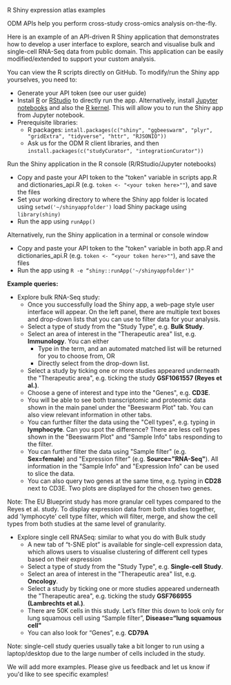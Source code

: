 R Shiny expression atlas examples

ODM APIs help you perform cross-study cross-omics analysis on-the-fly.

Here is an example of an API-driven R Shiny application that demonstrates how to develop a user interface to explore, search and visualise bulk and single-cell RNA-Seq data from public domain. This application can be easily modified/extended to support your custom analysis.

You can view the R scripts directly on GitHub. To modify/run the Shiny app yourselves, you need to:

- Generate your API token (see our user guide)
- Install [R](https://www.r-project.org/) or [RStudio](https://rstudio.com/) to directly run the app. Alternatively, install [Jupyter notebooks](https://jupyter.org/install) and also the [R kernel](https://github.com/IRkernel/IRkernel). This will allow you to run the Shiny app from Jupyter notebook.
- Prerequisite libraries:
  - R packages: 
    `intall.packages(c("shiny", "ggbeeswarm", "plyr", "gridExtra", "tidyverse", "httr", "RJSONIO"))`
  - Ask us for the ODM R client libraries, and then 
    `install.packages(c("studyCurator", "integrationCurator"))`

Run the Shiny application in the R console (R/RStudio/Jupyter notebooks)
- Copy and paste your API token to the "token" variable in scripts app.R and dictionaries_api.R (e.g. `token <- "<your token here>""`), and save the files
- Set your working directory to where the Shiny app folder is located using `setwd('~/shinyappfolder')`
  load Shiny package using `library(shiny)`
- Run the app using `runApp()`

Alternatively, run the Shiny application in a terminal or console window
- Copy and paste your API token to the "token" variable in both app.R and dictionaries_api.R (e.g. `token <- “<your token here>""`), and save the files
- Run the app using `R -e “shiny::runApp('~/shinyappfolder')"`

**Example queries:**
- Explore bulk RNA-Seq study:
  - Once you successfully load the Shiny app, a web-page style user interface will appear.
  On the left panel, there are multiple text boxes and drop-down lists that you can use to filter data for your analysis.
  - Select a type of study from the "Study Type", e.g. **Bulk Study**.
  - Select an area of interest in the "Therapeutic area" list, e.g. **Immunology**. You can either
    - Type in the term, and an automated matched list will be returned for you to choose from, OR
    - Directly select from the drop-down list.
  - Select a study by ticking one or more studies appeared underneath the "Therapeutic area", e.g. ticking the study **GSF1061557 (Reyes et al.)**.
  - Choose a gene of interest and type into the "Genes", e.g. **CD3E**.
  - You will be able to see both transcriptomic and proteomic data shown in the main panel under the "Beeswarm Plot" tab. You can also view relevant information in other tabs.
  - You can further filter the data using the "Cell types", e.g. typing in **lymphocyte**. Can you spot the difference? There are less cell types shown in the "Beeswarm Plot" and "Sample Info" tabs responding to the filter.
  - You can further filter the data using "Sample filter" (e.g. **Sex=female**) and "Expression filter" (e.g. **Source="RNA-Seq"**). All information in the "Sample Info" and "Expression Info" can be used to slice the data.
  - You can also query two genes at the same time, e.g. typing in **CD28** next to CD3E. Two plots are displayed for the chosen two genes.

Note: The EU Blueprint study has more granular cell types compared to the Reyes et al. study. To display expression data from both studies together, add 'lymphocyte' cell type filter, which will filter, merge, and show the cell types from both studies at the same level of granularity.

- Explore single cell RNASeq: similar to what you do with Bulk study
  - A new tab of “t-SNE plot” is available for single-cell expression data, which allows users to visualise clustering of different cell types based on their expression
  - Select a type of study from the "Study Type", e.g. **Single-cell Study**.
  - Select an area of interest in the "Therapeutic area" list, e.g. **Oncology**.
  - Select a study by ticking one or more studies appeared underneath the "Therapeutic area", e.g. ticking the study **GSF766955 (Lambrechts et al.)**. 
  - There are 50K cells in this study. Let’s filter this down to look only for lung squamous cell using “Sample filter”, **Disease=“lung squamous cell"**
  - You can also look for “Genes”, e.g. **CD79A**

Note: single-cell study queries usually take a bit longer to run using a laptop/desktop due to the large number of cells included in the study.

We will add more examples. Please give us feedback and let us know if you'd like to see specific examples!
